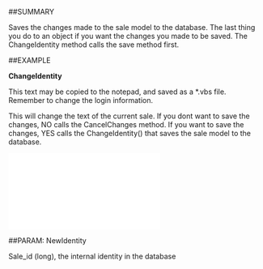 

##SUMMARY

Saves the changes made to the sale model to the database. The last thing you do to an object if you want the changes you made to be saved. The ChangeIdentity method calls the save method first.


##EXAMPLE

**ChangeIdentity**

This text may be copied to the notepad, and saved as a *.vbs file. Remember to change the login information.



This will change the text of the current sale. If you dont want to save the changes, NO calls the CancelChanges method. If you want to save the changes, YES calls the ChangeIdentity() that saves the sale model to the database.

![](../../Examples/vbs/SOSale.ChangeIdentity.vbs.txt)







##PARAM: NewIdentity

Sale_id (long), the internal identity in the database



